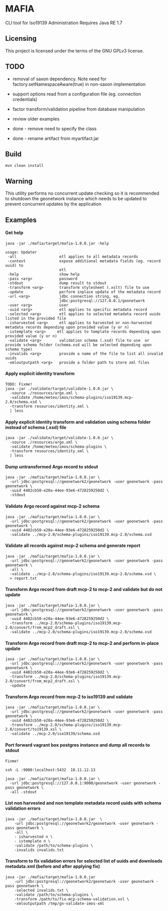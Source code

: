 
# MAFIA

CLI tool for Iso19139 Administration
Requires Java RE 1.7

## Licensing
This project is licensed under the terms of the GNU GPLv3 license.

## TODO
- removal of saxon dependency.
    Note need for factory.setNamespaceAware(true) in non-saxon implementation

- support options read from a configuration file (eg. connection credentials)
- factor transform/validation pipeline from database manipulation
- review older examples
- done - remove need to specify the class
- done - rename artifact from myartifact.jar

## Build
    mvn clean install

## Warning

This utility performs no concurrent update checking so it is recommended to 
shutdown the geonetwork instance which needs to be updated to prevent
concurrent updates by the application


## Examples



#### Get help
```
java -jar ./mafia/target/mafia-1.0.0.jar -help

usage: Updater
 -all                   etl applies to all metadata records
 -context               expose additional metadata fields (eg. record uuid) to
                        etl
 -help                  show help
 -pass <arg>            password
 -stdout                dump result to stdout
 -transform <arg>       transform stylesheet (.xslt) file to use
 -update                perform inplace update of the metadata record
 -url <arg>             jdbc connection string, eg.
                        jdbc:postgresql://127.0.0.1/geonetwork
 -user <arg>            user
 -uuid <arg>            etl applies to specific metadata record
 -selected <arg>        etl applies to selected metadata record uuids listed in the provided file
 -isharvested <arg>     etl applies to harvested or non-harvested metadata records depending upon provided value (y or n)
 -istemplate <arg>     etl applies to template records depending upon provided value (y or n)
 -validate <arg>        validation schema (.xsd) file to use  or provide schema folder (schema.xsd will be selected depending upon schema type)
 -invalids <arg>        provide a name of the file to list all invalid uuids
 -xmloutputpath <arg>   provide a folder path to store xml files

```

#### Apply explicit identity transform
```
TODO: Fixme!
java -jar ./validate/target/validate-1.0.0.jar \
  -source ./resources/argo.xml \
  -validate /home/meteo/imos/schema-plugins/iso19139.mcp-2.0/schema.xsd \
  -transform resources/identity.xml \
  | less
```

#### Apply explicit identity transform and validation using schema folder instead of schema (.xsd) file
```
java -jar ./validate/target/validate-1.0.0.jar \
  -source ./resources/argo.xml \
  -validate /home/meteo/imos/schema-plugins \
  -transform resources/identity.xml \
  | less
```


#### Dump untransformed Argo record to stdout
```
java -jar ./mafia/target/mafia-1.0.0.jar \
  -url jdbc:postgresql://geonetwork2/geonetwork -user geonetwork -pass geonetwork \
  -uuid 4402cb50-e20a-44ee-93e6-4728259250d2 \
  -stdout
```

#### Validate Argo record against mcp-2 schema
```
java -jar ./mafia/target/mafia-1.0.0.jar \
  -url jdbc:postgresql://geonetwork2/geonetwork -user geonetwork -pass geonetwork \
  -uuid 4402cb50-e20a-44ee-93e6-4728259250d2 \
  -validate ../mcp-2.0/schema-plugins/iso19139.mcp-2.0/schema.xsd
```

#### Validate all records against mcp-2 schema and generate report
```
java -jar ./mafia/target/mafia-1.0.0.jar \
  -url jdbc:postgresql://geonetwork2/geonetwork -user geonetwork -pass geonetwork \
  -all \
  -validate ../mcp-2.0/schema-plugins/iso19139.mcp-2.0/schema.xsd \
  > report.txt
```


#### Transform Argo record from draft mcp-2 to mcp-2 and validate but do not update
```
java -jar ./mafia/target/mafia-1.0.0.jar \
  -url jdbc:postgresql://geonetwork2/geonetwork -user geonetwork -pass geonetwork \
  -uuid 4402cb50-e20a-44ee-93e6-4728259250d2 \
  -transform ../mcp-2.0/schema-plugins/iso19139.mcp-2.0/convert/from_mcp2_draft.xsl \
  -validate ../mcp-2.0/schema-plugins/iso19139.mcp-2.0/schema.xsd
```


#### Transform Argo record from draft mcp-2 to mcp-2 and perform in-place update
```
java -jar ./mafia/target/mafia-1.0.0.jar \
  -url jdbc:postgresql://geonetwork2/geonetwork -user geonetwork -pass geonetwork \
  -uuid 4402cb50-e20a-44ee-93e6-4728259250d2 \
  -transform ../mcp-2.0/schema-plugins/iso19139.mcp-2.0/convert/from_mcp2_draft.xsl \
  -update
```

#### Transform Argo record from mcp-2 to iso19139 and validate
```
java -jar ./mafia/target/mafia-1.0.0.jar \
  -url jdbc:postgresql://geonetwork2/geonetwork -user geonetwork -pass geonetwork \
  -uuid 4402cb50-e20a-44ee-93e6-4728259250d2 \
  -transform ../mcp-2.0/schema-plugins/iso19139.mcp-2.0/convert/to19139.xsl \
  -validate ../mcp-2.0/iso19139/schema.xsd
```


#### Port forward vagrant box postgres instance and dump all records to stdout
```
Fixme!

ssh -L :9000:localhost:5432  10.11.12.13

java -jar ./mafia/target/mafia-1.0.0.jar \
  -url jdbc:postgresql://127.0.0.1:9000/geonetwork -user geonetwork -pass geonetwork \
  -all -stdout
```

#### List non harvested and non template metadata record uuids with schema validation errors
```
java -jar ./mafia/target/mafia-1.0.0.jar  \ 
    -url jdbc:postgresql://geonetwork2/geonetwork -user geonetwork -pass geonetwork \
    -all \
    - isharvested n \
    - istemplate n \
    -validate /path/to/schema-plugins \
    -invalids invalids.txt 
```

#### Transform to fix validation errors for selected list of uuids and downloads metadata.xml (before and after applying fix)
```
java -jar ./mafia/target/mafia-1.0.0.jar 
    -url jdbc:postgresql://geonetwork2/geonetwork -user geonetwork -pass geonetwork \
    -selected invalids.txt \
    -validate /path/to/schema-plugins \
    -transform /path/to/fix-mcp-schema-validation.xsl \
    -xmloutputpath /tmp/gn-validate-imos-xml 
```